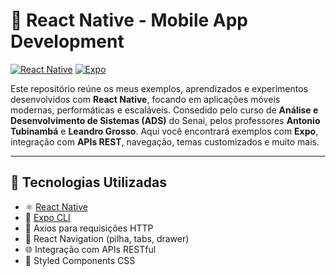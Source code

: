 # 📱 React Native - Mobile App Development

[![React Native](https://img.shields.io/badge/React_Native-2025-red?logo=react)](https://reactnative.dev/)
[![Expo](https://img.shields.io/badge/Expo-CLI%20Ready-000020?logo=expo)](https://docs.expo.dev/)

Este repositório reúne os meus exemplos, aprendizados e experimentos desenvolvidos com **React Native**, focando em aplicações móveis modernas, performáticas e escaláveis. Consedido pelo curso de **Análise e Desenvolvimento de Sistemas (ADS)** do Senai, pelos professores **Antonio Tubinambá** e **Leandro Grosso**. Aqui você encontrará exemplos com **Expo**, integração com **APIs REST**, navegação, temas customizados e muito mais.

---

## 🚀 Tecnologias Utilizadas

- ⚛️ [React Native](https://reactnative.dev/)
- 🚀 [Expo CLI](https://expo.dev/)
- 📡 Axios para requisições HTTP
- 📍 React Navigation (pilha, tabs, drawer)
- 🌐 Integração com APIs RESTful
- 🎨 Styled Components CSS
